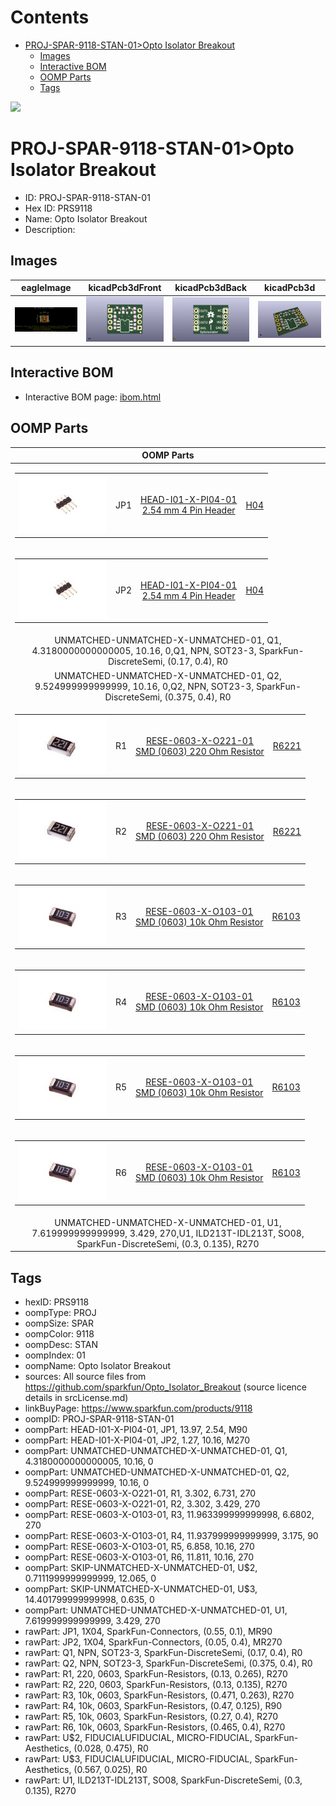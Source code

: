 



Contents
========

* [PROJ-SPAR-9118-STAN-01>Opto Isolator Breakout](#proj-spar-9118-stan-01opto-isolator-breakout)
	* [Images](#images)
	* [Interactive BOM](#interactive-bom)
	* [OOMP Parts](#oomp-parts)
	* [Tags](#tags)
  
![][im]
# PROJ-SPAR-9118-STAN-01>Opto Isolator Breakout

- ID: PROJ-SPAR-9118-STAN-01
- Hex ID: PRS9118
- Name: Opto Isolator Breakout
- Description: 

## Images
  
  

|eagleImage|kicadPcb3dFront|kicadPcb3dBack|kicadPcb3d|
| :---: | :---: | :---: | :---: |
|[![eagleImage](eagleImage_140.png)](eagleImage_600.png)|[![kicadPcb3dFront](kicadPcb3dFront_140.png)](kicadPcb3dFront_600.png)|[![kicadPcb3dBack](kicadPcb3dBack_140.png)](kicadPcb3dBack_600.png)|[![kicadPcb3d](kicadPcb3d_140.png)](kicadPcb3d_600.png)|

## Interactive BOM

- Interactive BOM page: [ibom.html](kicad/bom/ibom.html)

## OOMP Parts
  

|OOMP Parts|
| :---: |
|<table><tr><td>![HEAD-I01-X-PI04-01](https://raw.githubusercontent.com/oomlout/oomlout_OOMP_parts/main/HEAD-I01-X-PI04-01/image_140.jpg)</td><td> JP1</td><td>[HEAD-I01-X-PI04-01<br>2.54 mm 4 Pin Header](https://github.com/oomlout/oomlout_OOMP_parts/tree/main/HEAD-I01-X-PI04-01/)</td><td>[H04](https://github.com/oomlout/oomlout_OOMP_parts/tree/main/HEAD-I01-X-PI04-01/)</td></tr></table>|
|<table><tr><td>![HEAD-I01-X-PI04-01](https://raw.githubusercontent.com/oomlout/oomlout_OOMP_parts/main/HEAD-I01-X-PI04-01/image_140.jpg)</td><td> JP2</td><td>[HEAD-I01-X-PI04-01<br>2.54 mm 4 Pin Header](https://github.com/oomlout/oomlout_OOMP_parts/tree/main/HEAD-I01-X-PI04-01/)</td><td>[H04](https://github.com/oomlout/oomlout_OOMP_parts/tree/main/HEAD-I01-X-PI04-01/)</td></tr></table>|
|UNMATCHED-UNMATCHED-X-UNMATCHED-01, Q1, 4.3180000000000005, 10.16, 0,Q1, NPN, SOT23-3, SparkFun-DiscreteSemi, (0.17, 0.4), R0|
|UNMATCHED-UNMATCHED-X-UNMATCHED-01, Q2, 9.524999999999999, 10.16, 0,Q2, NPN, SOT23-3, SparkFun-DiscreteSemi, (0.375, 0.4), R0|
|<table><tr><td>![RESE-0603-X-O221-01](https://raw.githubusercontent.com/oomlout/oomlout_OOMP_parts/main/RESE-0603-X-O221-01/image_140.jpg)</td><td> R1</td><td>[RESE-0603-X-O221-01<br>SMD (0603) 220 Ohm Resistor](https://github.com/oomlout/oomlout_OOMP_parts/tree/main/RESE-0603-X-O221-01/)</td><td>[R6221](https://github.com/oomlout/oomlout_OOMP_parts/tree/main/RESE-0603-X-O221-01/)</td></tr></table>|
|<table><tr><td>![RESE-0603-X-O221-01](https://raw.githubusercontent.com/oomlout/oomlout_OOMP_parts/main/RESE-0603-X-O221-01/image_140.jpg)</td><td> R2</td><td>[RESE-0603-X-O221-01<br>SMD (0603) 220 Ohm Resistor](https://github.com/oomlout/oomlout_OOMP_parts/tree/main/RESE-0603-X-O221-01/)</td><td>[R6221](https://github.com/oomlout/oomlout_OOMP_parts/tree/main/RESE-0603-X-O221-01/)</td></tr></table>|
|<table><tr><td>![RESE-0603-X-O103-01](https://raw.githubusercontent.com/oomlout/oomlout_OOMP_parts/main/RESE-0603-X-O103-01/image_140.jpg)</td><td> R3</td><td>[RESE-0603-X-O103-01<br>SMD (0603) 10k Ohm Resistor](https://github.com/oomlout/oomlout_OOMP_parts/tree/main/RESE-0603-X-O103-01/)</td><td>[R6103](https://github.com/oomlout/oomlout_OOMP_parts/tree/main/RESE-0603-X-O103-01/)</td></tr></table>|
|<table><tr><td>![RESE-0603-X-O103-01](https://raw.githubusercontent.com/oomlout/oomlout_OOMP_parts/main/RESE-0603-X-O103-01/image_140.jpg)</td><td> R4</td><td>[RESE-0603-X-O103-01<br>SMD (0603) 10k Ohm Resistor](https://github.com/oomlout/oomlout_OOMP_parts/tree/main/RESE-0603-X-O103-01/)</td><td>[R6103](https://github.com/oomlout/oomlout_OOMP_parts/tree/main/RESE-0603-X-O103-01/)</td></tr></table>|
|<table><tr><td>![RESE-0603-X-O103-01](https://raw.githubusercontent.com/oomlout/oomlout_OOMP_parts/main/RESE-0603-X-O103-01/image_140.jpg)</td><td> R5</td><td>[RESE-0603-X-O103-01<br>SMD (0603) 10k Ohm Resistor](https://github.com/oomlout/oomlout_OOMP_parts/tree/main/RESE-0603-X-O103-01/)</td><td>[R6103](https://github.com/oomlout/oomlout_OOMP_parts/tree/main/RESE-0603-X-O103-01/)</td></tr></table>|
|<table><tr><td>![RESE-0603-X-O103-01](https://raw.githubusercontent.com/oomlout/oomlout_OOMP_parts/main/RESE-0603-X-O103-01/image_140.jpg)</td><td> R6</td><td>[RESE-0603-X-O103-01<br>SMD (0603) 10k Ohm Resistor](https://github.com/oomlout/oomlout_OOMP_parts/tree/main/RESE-0603-X-O103-01/)</td><td>[R6103](https://github.com/oomlout/oomlout_OOMP_parts/tree/main/RESE-0603-X-O103-01/)</td></tr></table>|
|UNMATCHED-UNMATCHED-X-UNMATCHED-01, U1, 7.619999999999999, 3.429, 270,U1, ILD213T-IDL213T, SO08, SparkFun-DiscreteSemi, (0.3, 0.135), R270|

## Tags

- hexID: PRS9118
- oompType: PROJ
- oompSize: SPAR
- oompColor: 9118
- oompDesc: STAN
- oompIndex: 01
- oompName: Opto Isolator Breakout
- sources: All source files from https://github.com/sparkfun/Opto_Isolator_Breakout (source licence details in srcLicense.md)
- linkBuyPage: https://www.sparkfun.com/products/9118
- oompID: PROJ-SPAR-9118-STAN-01
- oompPart: HEAD-I01-X-PI04-01, JP1, 13.97, 2.54, M90
- oompPart: HEAD-I01-X-PI04-01, JP2, 1.27, 10.16, M270
- oompPart: UNMATCHED-UNMATCHED-X-UNMATCHED-01, Q1, 4.3180000000000005, 10.16, 0
- oompPart: UNMATCHED-UNMATCHED-X-UNMATCHED-01, Q2, 9.524999999999999, 10.16, 0
- oompPart: RESE-0603-X-O221-01, R1, 3.302, 6.731, 270
- oompPart: RESE-0603-X-O221-01, R2, 3.302, 3.429, 270
- oompPart: RESE-0603-X-O103-01, R3, 11.963399999999998, 6.6802, 270
- oompPart: RESE-0603-X-O103-01, R4, 11.937999999999999, 3.175, 90
- oompPart: RESE-0603-X-O103-01, R5, 6.858, 10.16, 270
- oompPart: RESE-0603-X-O103-01, R6, 11.811, 10.16, 270
- oompPart: SKIP-UNMATCHED-X-UNMATCHED-01, U$2, 0.7111999999999999, 12.065, 0
- oompPart: SKIP-UNMATCHED-X-UNMATCHED-01, U$3, 14.401799999999998, 0.635, 0
- oompPart: UNMATCHED-UNMATCHED-X-UNMATCHED-01, U1, 7.619999999999999, 3.429, 270
- rawPart: JP1, 1X04, SparkFun-Connectors, (0.55, 0.1), MR90
- rawPart: JP2, 1X04, SparkFun-Connectors, (0.05, 0.4), MR270
- rawPart: Q1, NPN, SOT23-3, SparkFun-DiscreteSemi, (0.17, 0.4), R0
- rawPart: Q2, NPN, SOT23-3, SparkFun-DiscreteSemi, (0.375, 0.4), R0
- rawPart: R1, 220, 0603, SparkFun-Resistors, (0.13, 0.265), R270
- rawPart: R2, 220, 0603, SparkFun-Resistors, (0.13, 0.135), R270
- rawPart: R3, 10k, 0603, SparkFun-Resistors, (0.471, 0.263), R270
- rawPart: R4, 10k, 0603, SparkFun-Resistors, (0.47, 0.125), R90
- rawPart: R5, 10k, 0603, SparkFun-Resistors, (0.27, 0.4), R270
- rawPart: R6, 10k, 0603, SparkFun-Resistors, (0.465, 0.4), R270
- rawPart: U$2, FIDUCIALUFIDUCIAL, MICRO-FIDUCIAL, SparkFun-Aesthetics, (0.028, 0.475), R0
- rawPart: U$3, FIDUCIALUFIDUCIAL, MICRO-FIDUCIAL, SparkFun-Aesthetics, (0.567, 0.025), R0
- rawPart: U1, ILD213T-IDL213T, SO08, SparkFun-DiscreteSemi, (0.3, 0.135), R270



[im]: kicadPcb3d_450.png

